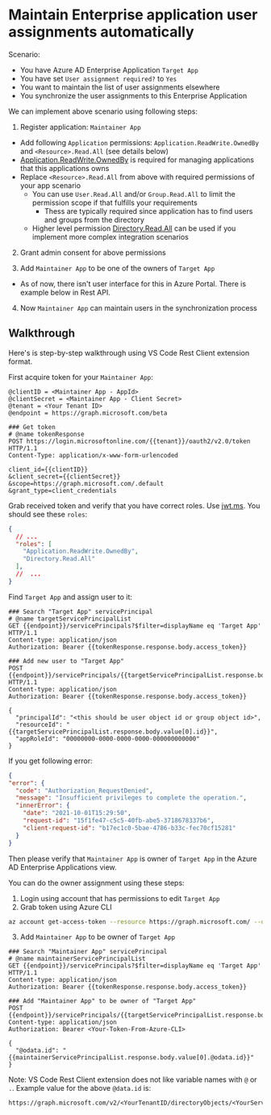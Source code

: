 # Maintain Enterprise application user assignments automatically

Scenario:
- You have Azure AD Enterprise Application `Target App`
- You have  set `User assignment required?` to `Yes`
- You want to maintain the list of user assignments elsewhere
- You synchronize the user assignments to this Enterprise Application

We can implement above scenario using following steps:

1. Register application: `Maintainer App`
- Add following `Application` permissions: `Application.ReadWrite.OwnedBy` and `<Resource>.Read.All` (see details below)
- [Application.ReadWrite.OwnedBy](aad_automations.md#applicationreadwriteownedby-permission) is
required for managing applications that this applications owns
- Replace `<Resource>.Read.All` from above with required permissions of your app scenario
  - You can use `User.Read.All` and/or `Group.Read.All` to limit the permission scope
if that fulfills your requirements
    - Thess are typically required since application has to find users and groups from the directory
  - Higher level permission [Directory.Read.All](https://docs.microsoft.com/en-us/graph/permissions-reference#application-permissions-21) can be used if you implement more complex
  integration scenarios

2. Grant admin consent for above permissions

3. Add `Maintainer App` to be one of the owners of `Target App`
- As of now, there isn't user interface for this in Azure Portal. There is example below in Rest API.

4. Now `Maintainer App` can maintain users in the synchronization process

## Walkthrough

Here's is step-by-step walkthrough using VS Code Rest Client extension format.

First acquire token for your `Maintainer App`:

```
@clientID = <Maintainer App - AppId>
@clientSecret = <Maintainer App - Client Secret>
@tenant = <Your Tenant ID>
@endpoint = https://graph.microsoft.com/beta

### Get token
# @name tokenResponse
POST https://login.microsoftonline.com/{{tenant}}/oauth2/v2.0/token HTTP/1.1
Content-Type: application/x-www-form-urlencoded

client_id={{clientID}}
&client_secret={{clientSecret}}
&scope=https://graph.microsoft.com/.default
&grant_type=client_credentials
```

Grab received token and verify that you have correct roles. Use [jwt.ms](https://jwt.ms/).
You should see these `roles`:

```json
{
  // ...
  "roles": [
    "Application.ReadWrite.OwnedBy",
    "Directory.Read.All"
  ],
  //  ...
}
```

Find `Target App` and assign user to it:

```
### Search "Target App" servicePrincipal
# @name targetServicePrincipalList
GET {{endpoint}}/servicePrincipals?$filter=displayName eq 'Target App' HTTP/1.1
Content-type: application/json
Authorization: Bearer {{tokenResponse.response.body.access_token}}

### Add new user to "Target App"
POST {{endpoint}}/servicePrincipals/{{targetServicePrincipalList.response.body.value[0].id}}/appRoleAssignedTo HTTP/1.1
Content-type: application/json
Authorization: Bearer {{tokenResponse.response.body.access_token}}

{
  "principalId": "<this should be user object id or group object id>",
  "resourceId": "{{targetServicePrincipalList.response.body.value[0].id}}",
  "appRoleId": "00000000-0000-0000-0000-000000000000"
}
```

If you get following error:

```json
{
"error": {
  "code": "Authorization_RequestDenied",
  "message": "Insufficient privileges to complete the operation.",
  "innerError": {
    "date": "2021-10-01T15:29:50",
    "request-id": "15f1fe47-c5c5-40fb-abe5-3718678337b6",
    "client-request-id": "b17ec1c0-5bae-4786-b33c-fec70cf15281"
  }
}
```

Then please verify that `Maintainer App` is owner of `Target App` in the Azure AD
Enterprise Applications view.

You can do the owner assignment using these steps:

1. Login using account that has permissions to edit `Target App`
2. Grab token using Azure CLI

```bash
az account get-access-token --resource https://graph.microsoft.com/ --query accessToken -o tsv
```

3. Add `Maintainer App` to be owner of `Target App`

```
### Search "Maintainer App" servicePrincipal
# @name maintainerServicePrincipalList
GET {{endpoint}}/servicePrincipals?$filter=displayName eq 'Target App' HTTP/1.1
Content-type: application/json
Authorization: Bearer {{tokenResponse.response.body.access_token}}

### Add "Maintainer App" to be owner of "Target App"
POST {{endpoint}}/servicePrincipals/{{targetServicePrincipalList.response.body.value[0].id}}/owners/$ref
Content-type: application/json
Authorization: Bearer <Your-Token-From-Azure-CLI>

{
  "@odata.id": "{{maintainerServicePrincipalList.response.body.value[0].@odata.id}}"
}
```

Note: VS Code Rest Client extension does not like variable names with `@` or `.`. 
Example value for the above `@data.id` is:

```
https://graph.microsoft.com/v2/<YourTenantID/directoryObjects/<YourServicePrincilaObjectId>/Microsoft.DirectoryServices.ServicePrincipal
```
